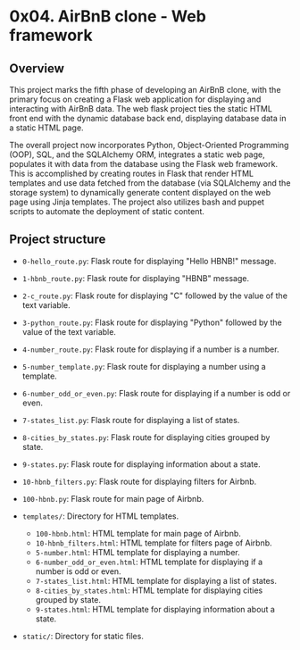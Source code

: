 # 0x04. AirBnB clone - Web framework

## Overview

This project marks the fifth phase of developing an AirBnB clone, with the primary focus on creating a Flask web application for displaying and interacting with AirBnB data. The web flask project ties the static HTML front end with the dynamic database back end, displaying database data in a static HTML page.

The overall project now incorporates Python, Object-Oriented Programming (OOP), SQL, and the SQLAlchemy ORM, integrates a static web page, populates it with data from the database using the Flask web framework. This is accomplished by creating routes in Flask that render HTML templates and use data fetched from the database (via SQLAlchemy and the storage system) to dynamically generate content displayed on the web page using Jinja templates. The project also utilizes bash and puppet scripts to automate the deployment of static content.

## Project structure

- `0-hello_route.py`: Flask route for displaying "Hello HBNB!" message.
- `1-hbnb_route.py`: Flask route for displaying "HBNB" message.
- `2-c_route.py`: Flask route for displaying "C" followed by the value of the text variable.
- `3-python_route.py`: Flask route for displaying "Python" followed by the value of the text variable.
- `4-number_route.py`: Flask route for displaying if a number is a number.
- `5-number_template.py`: Flask route for displaying a number using a template.
- `6-number_odd_or_even.py`: Flask route for displaying if a number is odd or even.
- `7-states_list.py`: Flask route for displaying a list of states.
- `8-cities_by_states.py`: Flask route for displaying cities grouped by state.
- `9-states.py`: Flask route for displaying information about a state.
- `10-hbnb_filters.py`: Flask route for displaying filters for Airbnb.
- `100-hbnb.py`: Flask route for main page of Airbnb.


- `templates/`: Directory for HTML templates.
  - `100-hbnb.html`: HTML template for main page of Airbnb.
  - `10-hbnb_filters.html`: HTML template for filters page of Airbnb.
  - `5-number.html`: HTML template for displaying a number.
  - `6-number_odd_or_even.html`: HTML template for displaying if a number is odd or even.
  - `7-states_list.html`: HTML template for displaying a list of states.
  - `8-cities_by_states.html`: HTML template for displaying cities grouped by state.
  - `9-states.html`: HTML template for displaying information about a state.


- `static/`: Directory for static files.
